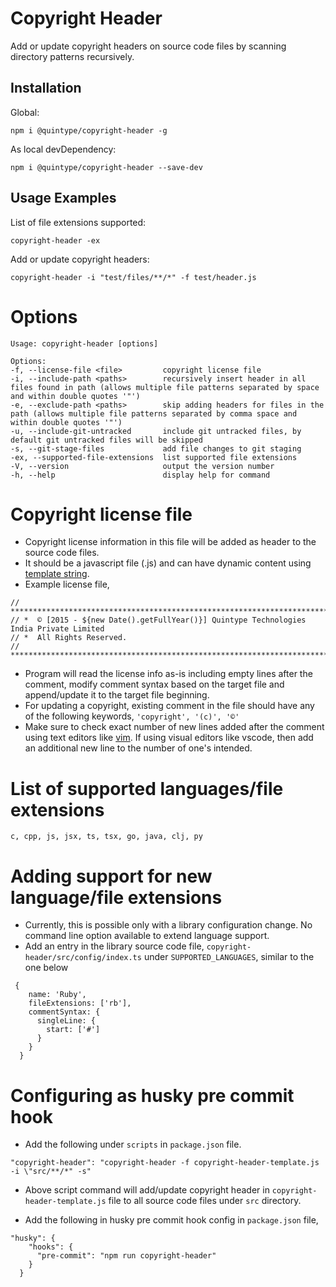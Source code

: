 # Copyright Header

Add or update copyright headers on source code files by scanning directory patterns recursively.

## Installation

Global:

    npm i @quintype/copyright-header -g

As local devDependency:

    npm i @quintype/copyright-header --save-dev

## Usage Examples

List of file extensions supported:

    copyright-header -ex

Add or update copyright headers:

    copyright-header -i "test/files/**/*" -f test/header.js


# Options

    Usage: copyright-header [options]

    Options:
    -f, --license-file <file>         copyright license file
    -i, --include-path <paths>        recursively insert header in all files found in path (allows multiple file patterns separated by space and within double quotes '"')
    -e, --exclude-path <paths>        skip adding headers for files in the path (allows multiple file patterns separated by comma space and within double quotes '"')
    -u, --include-git-untracked       include git untracked files, by default git untracked files will be skipped
    -s, --git-stage-files             add file changes to git staging
    -ex, --supported-file-extensions  list supported file extensions
    -V, --version                     output the version number
    -h, --help                        display help for command


# Copyright license file

- Copyright license information in this file will be added as header to the source code files.
- It should be a javascript file (.js) and can have dynamic content using [template string](https://developer.mozilla.org/en-US/docs/Web/JavaScript/Reference/Template_literals).
- Example license file,
```
// ************************************************************************
// *  © [2015 - ${new Date().getFullYear()}] Quintype Technologies India Private Limited
// *  All Rights Reserved.
// *************************************************************************

```
- Program will read the license info as-is including empty lines after the comment, modify comment syntax based on the target file and append/update it to the target file beginning.
- For updating a copyright, existing comment in the file should have any of the following keywords,
  ```'copyright', '(c)', '©'```
- Make sure to check exact number of new lines added after the comment using text editors like [vim](https://www.vim.org/). If using visual editors like vscode, then add an additional new line to the number of one's intended.

# List of supported languages/file extensions 
```c, cpp, js, jsx, ts, tsx, go, java, clj, py```

# Adding support for new language/file extensions
- Currently, this is possible only with a library configuration change. No command line option available to extend language support.
- Add an entry in the library source code file, ```copyright-header/src/config/index.ts``` under ```SUPPORTED_LANGUAGES```, similar to the one below
```
 {
    name: 'Ruby',
    fileExtensions: ['rb'],
    commentSyntax: {
      singleLine: {
        start: ['#']
      }
    }
  }
```

# Configuring as husky pre commit hook
- Add the following under ```scripts``` in ```package.json``` file.

```"copyright-header": "copyright-header -f copyright-header-template.js -i \"src/**/*" -s"```

- Above script command will add/update copyright header in ```copyright-header-template.js``` file to all source code files under ```src``` directory.

- Add the following in husky pre commit hook config in ```package.json``` file,
```
"husky": {
    "hooks": {
      "pre-commit": "npm run copyright-header"
    }
  }
  ```

